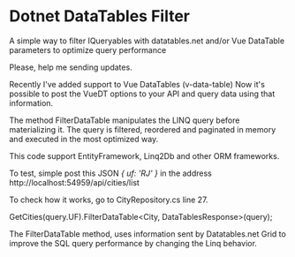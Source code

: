 # Dotnet DataTables Filter
A simple way to filter IQueryables with datatables.net and/or Vue DataTable parameters to optimize query performance

Please, help me sending updates.

Recently I've added support to Vue DataTables (v-data-table)
Now it's possible to post the VueDT options to your API and query data using that information.

The method FilterDataTable manipulates the LINQ query before materializing it.
The query is filtered, reordered and paginated in memory and executed in the most optimized way.

This code support EntityFramework, Linq2Db and other ORM frameworks.



To test, simple post this JSON *{ uf: 'RJ' }* in the address
http://localhost:54959/api/cities/list

To check how it works, go to CityRepository.cs line 27.

GetCities(query.UF).FilterDataTable<City, DataTablesResponse<City>>(query);
  
  The FilterDataTable method, uses information sent by Datatables.net Grid to improve the SQL query performance by changing the Linq behavior.
